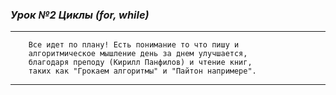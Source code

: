 ### _*Урок №2 Циклы (for, while)*_
***
        Все идет по плану! Есть понимание то что пишу и 
        алгоритмическое мышление день за днем улучшается,
        благодаря преподу (Кирилл Панфилов) и чтение книг, 
        таких как "Грокаем алгоритмы" и "Пайтон напримере".
                                    
***
